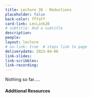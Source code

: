 ```yaml
---
title: Lecture 20 - Reductions
placeholder: false
back-color: fffaff
card-link: LecLink20
# subtitle: And a subtitle
description:
people:
layout: lecture
# no-link: true  # stops link to page 
deliverydate: 2023-04-06
link-slides:
link-scribbles:
link-recording:
---
```


Nothing so far.....

<h4>Additional Resources</h4>








